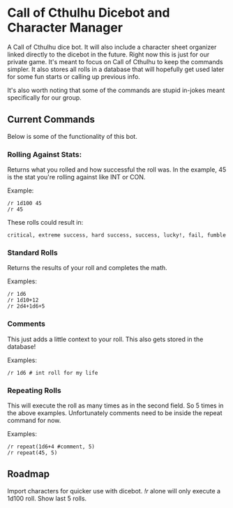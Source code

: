# Call of Cthulhu Dicebot and Character Manager
A Call of Cthulhu dice bot.  It will also include a character sheet organizer linked directly to the dicebot in the future. Right now this is just for our private game.  It's meant to focus on Call of Cthulhu to keep the commands simpler. It also stores all rolls in a database that will hopefully get used later for some fun starts or calling up previous info.

It's also worth noting that some of the commands are stupid in-jokes meant specifically for our group. 

## Current Commands
Below is some of the functionality of this bot.

### Rolling Against Stats:
Returns what you rolled and how successful the roll was. In the example, 45 is the stat you're rolling against like INT or CON.

Example:

```
/r 1d100 45
/r 45
```

These rolls could result in:

```
critical, extreme success, hard success, success, lucky!, fail, fumble
```

### Standard Rolls
Returns the results of your roll and completes the math.

Examples:
```
/r 1d6
/r 1d10+12
/r 2d4+1d6+5
```

### Comments
This just adds a little context to your roll.  This also gets stored in the database!

Examples:
```
/r 1d6 # int roll for my life
```

### Repeating Rolls
This will execute the roll as many times as in the second field. So 5 times in the above examples.  Unfortunately comments need to be inside the repeat command for now.

Examples:
```
/r repeat(1d6+4 #comment, 5)
/r repeat(45, 5)
```
## Roadmap

Import characters for quicker use with dicebot. 
*!r* alone will only execute a 1d100 roll.
Show last 5 rolls.
